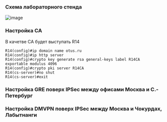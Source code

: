 ### Схема лабораторного стенда

![image](https://github.com/user-attachments/assets/87becba8-bbc2-462b-8960-b3b521ca840b)

### Настройка CA

В качетве CA будет выступать R14

```
R14(config)#ip domain name otus.ru
R14(config)#ip http server
R14(config)#crypto key generate rsa general-keys label R14CA exportable modulus 4096
R14(config)#crypto pki server R14CA
R14(cs-server)#no shut
R14(cs-server)#exit
```

### Настройка GRE поверх IPSec между офисами Москва и С.-Петербург

### Настройка DMVPN поверх IPSec между Москва и Чокурдах, Лабытнанги
